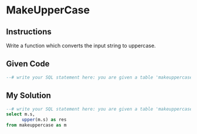 # MakeUpperCase

## Instructions

Write a function which converts the input string to uppercase.

## Given Code
```sql
--# write your SQL statement here: you are given a table 'makeuppercase' with column 's', return a table with column 's' and your uppercased result in a column named 'res'.
```

## My Solution
```sql
--# write your SQL statement here: you are given a table 'makeuppercase' with column 's', return a table with column 's' and your uppercased result in a column named 'res'.
select m.s,
      upper(m.s) as res
from makeuppercase as m
```
